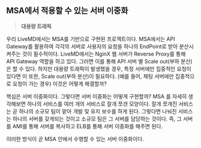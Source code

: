 ## MSA에서 적용할 수 있는 서버 이중화

> **대용량 트래픽**

 우리 LiveMD에서는 MSA를 기반으로 구현된 프로젝트이다. MSA에서는 API Gateway를 활용하여 각각의 서버로 사용자의 요청을 하나의 EndPoint로 받아 분산시켜주는 것이 필수적이다. LiveMD에서는 NginX 웹 서버가 Reverse Proxy를 통해 API Gateway 역할을 하고 있다. 그러면 이를 통해 API 서버 별 Scale out(부하 분산)은 할 수 있다. 하지만 대용량 트래픽이 발생했을 경우, 특정 서버에만 집중적인 요청이 있다면 이 또한, Scale out(부하 분산)이 필요하다. (예를 들어, 채팅 서버에만 집중적으로 요청이 가는 경우) 이것은 어떻게 해결할까? 
 
 핵심은 서버 이중화이다. 그렇다면 서버 이중화는 어떻게 구현할까? MSA 를 자세히 생각해보면 하나의 서비스를 여러 개의 서비스로 잘개 쪼갠 모양이다. 잘개 쪼개진 서비스는 곧 하나의 소규모 팀이 맡아 개발 및 유지 보수를 하게 된다. 그렇다면 나눠진 서비스는 하나의 서버를 갖게되는 것이고 소규모 팀은 그 서버를 담당하는 것이다. 즉, 그 서버를 AMI를 통해 서버를 복사하고 ELB를 통해 서버 이중화를 해주면 된다. 
 
 이러한 방식이 곧 MSA 안에서 수행할 수 있는 서버 이중화이다.
